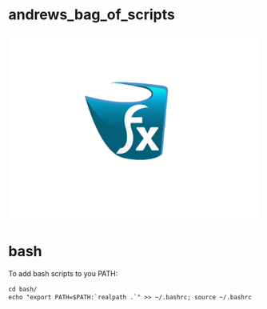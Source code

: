 # andrews_bag_of_scripts

![Alt](kdtub.png#right)

# bash
To add bash scripts to you PATH:
```
cd bash/
echo "export PATH=$PATH:`realpath .`" >> ~/.bashrc; source ~/.bashrc
```
